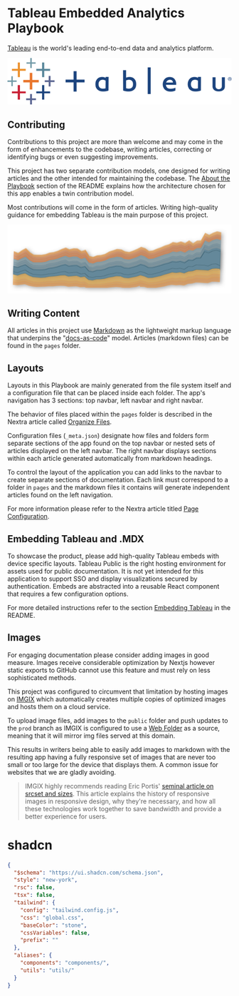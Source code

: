 # Tableau Embedded Analytics Playbook 

[Tableau](https://www.tableau.com) is the world's leading end-to-end data and analytics platform. 

![tableau logo](public/img/tableau/logo_text.png)

## Contributing

Contributions to this project are more than welcome and may come in the form of enhancements to the codebase, writing articles, correcting or identifying bugs or even suggesting improvements.

This project has two separate contribution models, one designed for writing articles and the other intended for maintaining the codebase. The [About the Playbook](/README.md#about-the-playbook) section of the README explains how the architecture chosen for this app enables a twin contribution model.

Most contributions will come in the form of articles. Writing high-quality guidance for embedding Tableau is the main purpose of this project.

![area chart](public/img/stock/area_chart.png)

## Writing Content

All articles in this project use [Markdown](https://www.markdownguide.org/getting-started/) as the lightweight markup language that underpins the "[docs-as-code](https://www.writethedocs.org/guide/docs-as-code/)" model. Articles (markdown files) can be found in the `pages` folder. 

## Layouts

Layouts in this Playbook are mainly generated from the file system itself and a configuration file that can be placed inside each folder. The app's navigation has 3 sections: top navbar, left navbar and right navbar.

The behavior of files placed within the `pages` folder is described in the Nextra article called [Organize Files](https://nextra.site/docs/guide/organize-files).

Configuration files (`_meta.json`) designate how files and folders form separate sections of the app found on the top navbar or nested sets of articles displayed on the left navbar. The right navbar displays sections within each article generated automatically from markdown headings.

To control the layout of the application you can add links to the navbar to create separate sections of documentation. Each link must correspond to a folder in `pages` and the markdown files it contains will generate independent articles found on the left navigation.

For more information please refer to the Nextra article titled [Page Configuration](https://nextra.site/docs/docs-theme/page-configuration#pages).

## Embedding Tableau and .MDX

To showcase the product, please add high-quality Tableau embeds with device specific layouts. Tableau Public is the right hosting environment for assets used for public documentation. It is not yet intended for this application to support SSO and display visualizations secured by authentication. Embeds are abstracted into a reusable React component that requires a few configuration options.

For more detailed instructions refer to the section [Embedding Tableau](./README.md#embedding-tableau) in the README.

## Images

For engaging documentation please consider adding images in good measure. Images receive considerable optimization by Nextjs however static exports to GitHub cannot use this feature and must rely on less sophisticated methods.

This project was configured to circumvent that limitation by hosting images on [IMGIX](https://imgix.com/) which automatically creates multiple copies of optimized images and hosts them on a cloud service. 

To upload image files, add images to the `public` folder and push updates to the `prod` branch as IMGIX is configured to use a [Web Folder](https://docs.imgix.com/setup/creating-sources/web-folder) as a source, meaning that it will mirror img files served at this domain.

This results in writers being able to easily add images to markdown with the resulting app having a fully responsive set of images that are never too small or too large for the device that displays them. A common issue for websites that we are gladly avoiding. 

>IMGIX highly recommends reading Eric Portis' [seminal article on srcset and sizes](https://ericportis.com/posts/2014/srcset-sizes/). This article explains the history of responsive images in responsive design, why they're necessary, and how all these technologies work together to save bandwidth and provide a better experience for users.

# shadcn

```json
{
  "$schema": "https://ui.shadcn.com/schema.json",
  "style": "new-york",
  "rsc": false,
  "tsx": false,
  "tailwind": {
    "config": "tailwind.config.js",
    "css": "global.css",
    "baseColor": "stone",
    "cssVariables": false,
    "prefix": ""
  },
  "aliases": {
    "components": "components/",
    "utils": "utils/"
  }
}
```
